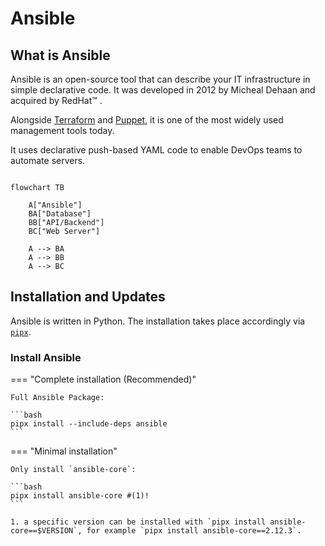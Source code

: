 # Ansible

## What is Ansible

Ansible is an open-source tool that can describe your IT infrastructure in simple declarative code.
It was developed in 2012 by Micheal Dehaan and acquired by RedHat&#8482; <!--Trademark-->.

Alongside [Terraform](https://www.terraform.io) and [Puppet](https://www.puppet.com), it is one of the most widely used management tools today.

It uses declarative push-based YAML code to enable DevOps teams to automate servers.

```mermaid

flowchart TB

    A["Ansible"]
    BA["Database"]
    BB["API/Backend"]
    BC["Web Server"]

    A --> BA
    A --> BB
    A --> BC

```

## Installation and Updates

Ansible is written in Python. The installation takes place accordingly via [`pipx`](../../languages/python/pipx/index.md).

### Install Ansible

=== "Complete installation (Recommended)"

    Full Ansible Package:

    ```bash
    pipx install --include-deps ansible
    ```

=== "Minimal installation"

    Only install `ansible-core`:

    ```bash
    pipx install ansible-core #(1)!
    ```

    1. a specific version can be installed with `pipx install ansible-core==$VERSION`, for example `pipx install ansible-core==2.12.3`.
